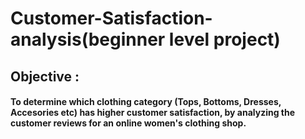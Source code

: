 # Customer-Satisfaction-analysis(beginner level project)

## Objective :
#### To determine which clothing category (Tops, Bottoms, Dresses, Accesories etc) has higher customer satisfaction, by analyzing the customer reviews for an online women's clothing shop.
